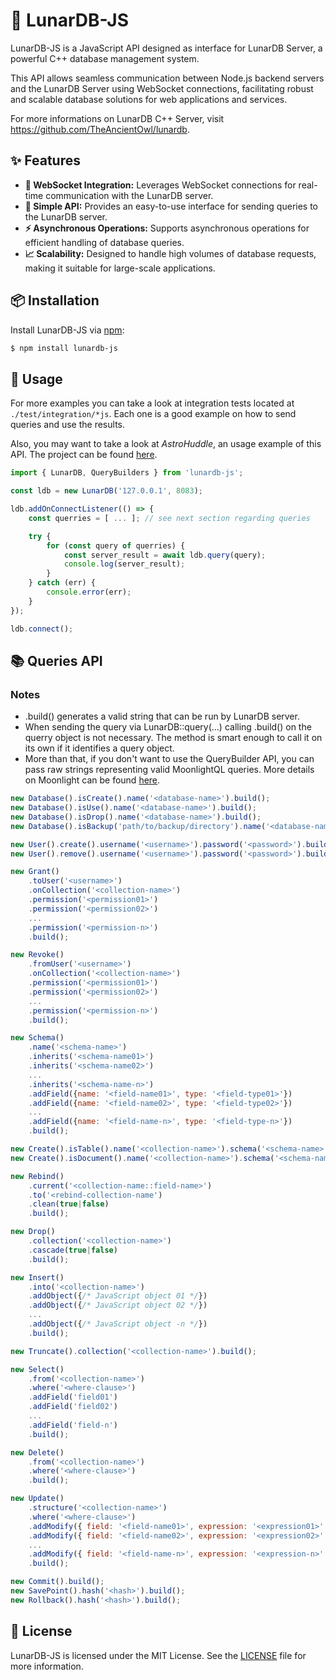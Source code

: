 # 🌙 LunarDB-JS

LunarDB-JS is a JavaScript API designed as interface for LunarDB Server, a powerful C++ database management system.

This API allows seamless communication between Node.js backend servers and the LunarDB Server using WebSocket connections, facilitating robust and scalable database solutions for web applications and services.

For more informations on LunarDB C++ Server, visit https://github.com/TheAncientOwl/lunardb.

## ✨ Features

- **🔗 WebSocket Integration:** Leverages WebSocket connections for real-time communication with the LunarDB server.
- **🌟 Simple API:** Provides an easy-to-use interface for sending queries to the LunarDB server.
- **⚡ Asynchronous Operations:** Supports asynchronous operations for efficient handling of database queries.
- **📈 Scalability:** Designed to handle high volumes of database requests, making it suitable for large-scale applications.

## 📦 Installation

Install LunarDB-JS via [npm](https://www.npmjs.com/package/lunardb-js):

```sh
$ npm install lunardb-js
```

## 🚀 Usage

For more examples you can take a look at integration tests located at `./test/integration/*js`. Each one is a good example on how to send queries and use the results.

Also, you may want to take a look at _AstroHuddle_, an usage example of this API. The project can be found [here](https://github.com/TheAncientOwl/astro-huddle).

```javascript
import { LunarDB, QueryBuilders } from 'lunardb-js';

const ldb = new LunarDB('127.0.0.1', 8083);

ldb.addOnConnectListener(() => {
    const querries = [ ... ]; // see next section regarding queries

    try {
        for (const query of querries) {
            const server_result = await ldb.query(query);
            console.log(server_result);
        }
    } catch (err) {
        console.error(err);
    }
});

ldb.connect();
```

## 📚 Queries API

### Notes

- .build() generates a valid string that can be run by LunarDB server.
- When sending the query via LunarDB::query(...) calling .build() on the querry object is not necessary. The method is smart enough to call it on its own if it identifies a query object.
- More than that, if you don't want to use the QueryBuilder API, you can pass raw strings representing valid MoonlightQL queries. More details on Moonlight can be found [here](https://github.com/TheAncientOwl/lunardb/blob/main/Moonlight.md).

```javascript
new Database().isCreate().name('<database-name>').build();
new Database().isUse().name('<database-name>').build();
new Database().isDrop().name('<database-name>').build();
new Database().isBackup('path/to/backup/directory').name('<database-name>').build();

new User().create().username('<username>').password('<password>').build();
new User().remove().username('<username>').password('<password>').build();

new Grant()
    .toUser('<username>')
    .onCollection('<collection-name>')
    .permission('<permission01>')
    .permission('<permission02>')
    ...
    .permission('<permission-n>')
    .build();

new Revoke()
    .fromUser('<username>')
    .onCollection('<collection-name>')
    .permission('<permission01>')
    .permission('<permission02>')
    ...
    .permission('<permission-n>')
    .build();

new Schema()
    .name('<schema-name>')
    .inherits('<schema-name01>')
    .inherits('<schema-name02>')
    ...
    .inherits('<schema-name-n>')
    .addField({name: '<field-name01>', type: '<field-type01>'})
    .addField({name: '<field-name02>', type: '<field-type02>'})
    ...
    .addField({name: '<field-name-n>', type: '<field-type-n>'})
    .build();

new Create().isTable().name('<collection-name>').schema('<schema-name>').build();
new Create().isDocument().name('<collection-name>').schema('<schema-name>').build();

new Rebind()
    .current('<collection-name::field-name>')
    .to('<rebind-collection-name')
    .clean(true|false)
    .build();

new Drop()
    .collection('<collection-name>')
    .cascade(true|false)
    .build();

new Insert()
    .into('<collection-name>')
    .addObject({/* JavaScript object 01 */})
    .addObject({/* JavaScript object 02 */})
    ...
    .addObject({/* JavaScript object -n */})
    .build();

new Truncate().collection('<collection-name>').build();

new Select()
    .from('<collection-name>')
    .where('<where-clause>')
    .addField('field01')
    .addField('field02')
    ...
    .addField('field-n')
    .build();

new Delete()
    .from('<collection-name>')
    .where('<where-clause>')
    .build();

new Update()
    .structure('<collection-name>')
    .where('<where-clause>')
    .addModify({ field: '<field-name01>', expression: '<expression01>' })
    .addModify({ field: '<field-name02>', expression: '<expression02>' })
    ...
    .addModify({ field: '<field-name-n>', expression: '<expression-n>' })
    .build();

new Commit().build();
new SavePoint().hash('<hash>').build();
new Rollback().hash('<hash>').build();
```

## 📄 License

LunarDB-JS is licensed under the MIT License. See the [LICENSE](https://github.com/TheAncientOwl/lunardb-js/blob/main/LICENSE) file for more information.
